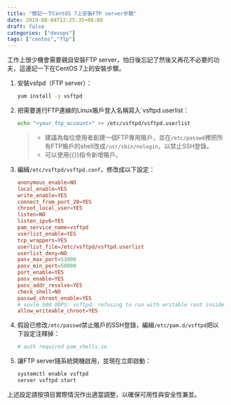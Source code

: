 ```yaml
---
title: "簡記一下CentOS 7上安裝FTP server步驟"
date: 2019-08-04T12:25:35+08:00
draft: false
categories: ["devops"]
tags: ["centos","ftp"]
---
```


工作上很少機會需要親自安裝FTP server，怕日後忘記了然後又再花不必要的功夫，這邊記一下在CentOS 7上的安裝步驟。

<!--more-->

1. 安裝vsfpd（FTP server）：
    ```sh
    yum install -y vsftpd
    ```

2. 把需要進行FTP連線的Linux賬戶登入名稱寫入`vsftpd.userlist：
    ```sh
    echo "<your_ftp_account>" >> /etc/vsftpd/vsftpd.userlist
    ```

    > - 建議為每位使用者創建一個FTP專用賬戶，並在`/etc/passwd`裡把所有FTP賬戶的shell改成`/usr/sbin/nologin`，以禁止SSH登錄。
    > - 可以使用{{<blanklink name="useradd" href="https://linux.die.net/man/8/useradd">}}指令新增賬戶。

3. 編緝`/etc/vsftpd/vsftpd.conf`，修改成以下設定：

    ```conf
    anonymous_enable=NO
    local_enable=YES
    write_enable=YES
    connect_from_port_20=YES
    chroot_local_user=YES
    listen=NO
    listen_ipv6=YES
    pam_service_name=vsftpd
    userlist_enable=YES
    tcp_wrappers=YES
    userlist_file=/etc/vsftpd/vsftpd.userlist
    userlist_deny=NO
    pasv_max_port=51000
    pasv_min_port=50000
    port_enable=YES
    pasv_enable=YES
    pasv_addr_resolve=YES
    check_shell=NO
    passwd_chroot_enable=YES
    # sovle 500 OOPS: vsftpd: refusing to run with writable root inside chroot()
    allow_writeable_chroot=YES
    ```

4. 假設已修改`/etc/passwd`禁止賬戶的SSH登錄，編緝`/etc/pam.d/vsftpd`把以下設定注釋掉：

    ```conf
    # auth required pam_shells.so
    ```

5. 讓FTP server隨系統開機啟用，並現在立即啟動：

    ```sh
    systemctl enable vsftpd
    server vsftpd start
    ```

上述設定請按項目實際情況作出適當調整，以確保可用性與安全性兼並。
